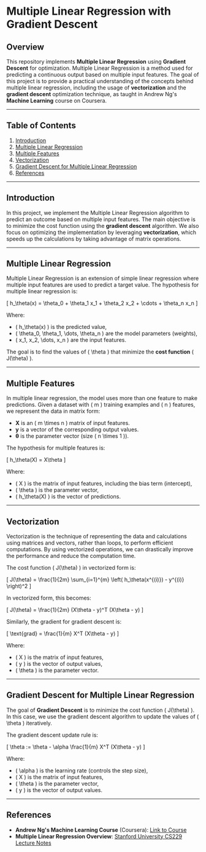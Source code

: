 # Multiple Linear Regression with Gradient Descent

## Overview
This repository implements **Multiple Linear Regression** using **Gradient Descent** for optimization. Multiple Linear Regression is a method used for predicting a continuous output based on multiple input features. The goal of this project is to provide a practical understanding of the concepts behind multiple linear regression, including the usage of **vectorization** and the **gradient descent** optimization technique, as taught in Andrew Ng's **Machine Learning** course on Coursera.

---

## Table of Contents
1. [Introduction](#introduction)
2. [Multiple Linear Regression](#multiple-linear-regression)
3. [Multiple Features](#multiple-features)
4. [Vectorization](#vectorization)
5. [Gradient Descent for Multiple Linear Regression](#gradient-descent-for-multiple-linear-regression)
6. [References](#references)

---

## Introduction
In this project, we implement the Multiple Linear Regression algorithm to predict an outcome based on multiple input features. The main objective is to minimize the cost function using the **gradient descent** algorithm. We also focus on optimizing the implementation by leveraging **vectorization**, which speeds up the calculations by taking advantage of matrix operations.

---

## Multiple Linear Regression
Multiple Linear Regression is an extension of simple linear regression where multiple input features are used to predict a target value. The hypothesis for multiple linear regression is:

\[
h_\theta(x) = \theta_0 + \theta_1 x_1 + \theta_2 x_2 + \cdots + \theta_n x_n
\]

Where:
- \( h_\theta(x) \) is the predicted value,
- \( \theta_0, \theta_1, \dots, \theta_n \) are the model parameters (weights),
- \( x_1, x_2, \dots, x_n \) are the input features.

The goal is to find the values of \( \theta \) that minimize the **cost function** \( J(\theta) \).

---

## Multiple Features
In multiple linear regression, the model uses more than one feature to make predictions. Given a dataset with \( m \) training examples and \( n \) features, we represent the data in matrix form:

- **X** is an \( m \times n \) matrix of input features.
- **y** is a vector of the corresponding output values.
- **θ** is the parameter vector (size \( n \times 1 \)).

The hypothesis for multiple features is:

\[
h_\theta(X) = X\theta
\]

Where:
- \( X \) is the matrix of input features, including the bias term (intercept),
- \( \theta \) is the parameter vector,
- \( h_\theta(X) \) is the vector of predictions.

---

## Vectorization
Vectorization is the technique of representing the data and calculations using matrices and vectors, rather than loops, to perform efficient computations. By using vectorized operations, we can drastically improve the performance and reduce the computation time.

The cost function \( J(\theta) \) in vectorized form is:

\[
J(\theta) = \frac{1}{2m} \sum_{i=1}^{m} \left( h_\theta(x^{(i)}) - y^{(i)} \right)^2
\]

In vectorized form, this becomes:

\[
J(\theta) = \frac{1}{2m} (X\theta - y)^T (X\theta - y)
\]

Similarly, the gradient for gradient descent is:

\[
\text{grad} = \frac{1}{m} X^T (X\theta - y)
\]

Where:
- \( X \) is the matrix of input features,
- \( y \) is the vector of output values,
- \( \theta \) is the parameter vector.

---

## Gradient Descent for Multiple Linear Regression
The goal of **Gradient Descent** is to minimize the cost function \( J(\theta) \). In this case, we use the gradient descent algorithm to update the values of \( \theta \) iteratively.

The gradient descent update rule is:

\[
\theta := \theta - \alpha \frac{1}{m} X^T (X\theta - y)
\]

Where:
- \( \alpha \) is the learning rate (controls the step size),
- \( X \) is the matrix of input features,
- \( \theta \) is the parameter vector,
- \( y \) is the vector of output values.

---

## References
- **Andrew Ng's Machine Learning Course** (Coursera): [Link to Course](https://www.coursera.org/learn/machine-learning)
- **Multiple Linear Regression Overview**: [Stanford University CS229 Lecture Notes](http://cs229.stanford.edu/)
